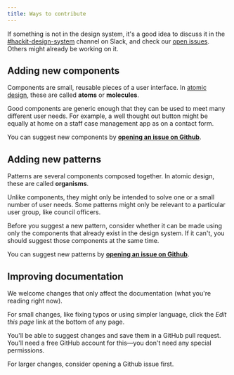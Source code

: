 ```yaml
---
title: Ways to contribute
---
```


If something is not in the design system, it's a good idea to discuss it in the [#hackit-design-system](https://hackit-lbh.slack.com/archives/CJ6AWTH0A) channel on Slack, and check our [open issues](github.com/lBHackney-IT/lbh-frontend/issues). Others might already be working on it.

## Adding new components

Components are small, reusable pieces of a user interface. In [atomic design](https://xd.adobe.com/ideas/process/ui-design/atomic-design-principles-methodology-101/), these are called **atoms** or **molecules**.

Good components are generic enough that they can be used to meet many different user needs. For example, a well thought out button might be equally at home on a staff case management app as on a contact form.

You can suggest new components by **[opening an issue on Github](https://github.com/LBHackney-IT/lbh-frontend/issues/new/choose)**.

## Adding new patterns

Patterns are several components composed together. In atomic design, these are called **organisms**.

Unlike components, they might only be intended to solve one or a small number of user needs. Some patterns might only be relevant to a particular user group, like council officers.

Before you suggest a new pattern, consider whether it can be made using only the components that already exist in the design system. If it can't, you should suggest those components at the same time.

You can suggest new patterns by **[opening an issue on Github](https://github.com/LBHackney-IT/lbh-frontend/issues/new/choose)**.

## Improving documentation

We welcome changes that only affect the documentation (what you're reading right now).

For small changes, like fixing typos or using simpler language, click the _Edit this page_ link at the bottom of any page.

You'll be able to suggest changes and save them in a GitHub pull request. You'll need a free GitHub account for this—you don't need any special permissions.

For larger changes, consider opening a Github issue first.
